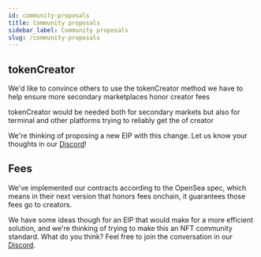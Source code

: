 ```yaml
---
id: community-proposals
title: Community proposals
sidebar_label: Community proposals
slug: /community-proposals
---
```


## tokenCreator

We'd like to convince others to use the tokenCreator method we have to help ensure more secondary marketplaces honor creator fees

tokenCreator would be needed both for secondary markets but also for terminal and other platforms trying to reliably get the of creator

We're thinking of proposing a new EIP with this change. Let us know your thoughts in our [Discord](http://discord.foundation.app)!


## Fees

We've implemented our contracts according to the OpenSea spec, which means in their next version that honors fees onchain, it guarantees those fees go to creators.

We have some ideas though for an EIP that would make for a more efficient solution, and we're thinking of trying to make this an NFT community standard. What do you think? Feel free to join the conversation in our [Discord](http://discord.foundation.app).